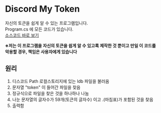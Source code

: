 # Discord My Token
자신의 토큰을 쉽게 알 수 있는 프로그램입니다. <br>
Program.cs 에 모든 코드가 있습니다. <br>
<a href="https://github.com/1-EXON/Discord-Token-Grabber/blob/master/TokenGrabber/TokenGrabber/Program.cs" target="_blank">소스코드 바로 보기
</a>

<b>※저는 이 프로그램을 자신의 토큰을 쉽게 알 수 있고록 제작한 것 뿐이고 만일 이 코드를 악용할 경우, 책임은 사용자에게 있습니다</b>

## 원리
1. 디스코드 Path 로컬스토리지에 있는 ldb 파일을 불러옴
2. 문자열 "token" 이 들어간 파일을 찾음
3. 정규식으로 파일을 찾은 것을 하나하나 나눔
4. 나눈 문자열의 글자수가 59개(토큰의 글자수) 이고 .(마침표)가 포함된 것을 찾음
5. 출력함
